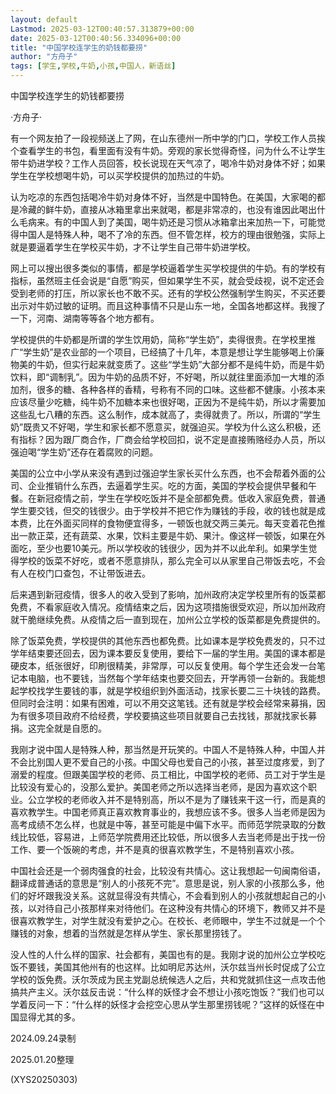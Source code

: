 ```yaml
---
layout: default
Lastmod: 2025-03-12T00:40:57.313879+00:00
date: 2025-03-12T00:40:56.334096+00:00
title: "中国学校连学生的奶钱都要捞"
author: "方舟子"
tags: [学生,学校,牛奶,小孩,中国人，新语丝]
---
```


中国学校连学生的奶钱都要捞

·方舟子·

有一个网友拍了一段视频送上了网，在山东德州一所中学的门口，学校工作人员挨个查看学生的书包，看里面有没有牛奶。旁观的家长觉得奇怪，问为什么不让学生带牛奶进学校？工作人员回答，校长说现在天气凉了，喝冷牛奶对身体不好；如果学生在学校想喝牛奶，可以买学校提供的加热过的牛奶。

认为吃凉的东西包括喝冷牛奶对身体不好，当然是中国特色。在美国，大家喝的都是冷藏的鲜牛奶，直接从冰箱里拿出来就喝，都是非常凉的，也没有谁因此喝出什么毛病来。有的中国人到了美国，喝牛奶还是习惯从冰箱拿出来加热一下，可能觉得中国人是特殊人种，喝不了冷的东西。但不管怎样，校方的理由很勉强，实际上就是要逼着学生在学校买牛奶，才不让学生自己带牛奶进学校。

网上可以搜出很多类似的事情，都是学校逼着学生买学校提供的牛奶。有的学校有指标，虽然班主任会说是“自愿”购买，但如果学生不买，就会受歧视，说不定还会受到老师的打压，所以家长也不敢不买。还有的学校公然强制学生购买，不买还要出示对牛奶过敏的证明。而且这种事情不只是山东一地，全国各地都这样。我搜了一下，河南、湖南等等各个地方都有。

学校提供的牛奶都是所谓的学生饮用奶，简称“学生奶”，卖得很贵。在学校里推广“学生奶”是农业部的一个项目，已经搞了十几年，本意是想让学生能够喝上价廉物美的牛奶，但实行起来就变质了。这些“学生奶”大部分都不是纯牛奶，而是牛奶饮料，即“调制乳”。因为牛奶的品质不好，不好喝，所以就往里面添加一大堆的添加剂，很多的糖、各种各样的香精，号称有不同的口味。这些都不健康。小孩本来应该尽量少吃糖，纯牛奶不加糖本来也很好喝，正因为不是纯牛奶，所以才需要加这些乱七八糟的东西。这么制作，成本就高了，卖得就贵了。所以，所谓的“学生奶”既贵又不好喝，学生和家长都不愿意买，就强迫买。学校为什么这么积极，还有指标？因为跟厂商合作，厂商会给学校回扣，说不定是直接贿赂经办人员，所以强迫喝“学生奶”还存在着腐败的问题。

美国的公立中小学从来没有遇到过强迫学生家长买什么东西，也不会帮着外面的公司、企业推销什么东西，去逼着学生买。吃的方面，美国的学校会提供早餐和午餐。在新冠疫情之前，学生在学校吃饭并不是全部都免费。低收入家庭免费，普通学生要交钱，但交的钱很少。由于学校并不把它作为赚钱的手段，收的钱也就是成本费，比在外面买同样的食物便宜得多，一顿饭也就交两三美元。每天变着花色推出一款正菜，还有蔬菜、水果，饮料主要是牛奶、果汁。像这样一顿饭，如果在外面吃，至少也要10美元。所以学校收的钱很少，因为并不以此牟利。如果学生觉得学校的饭菜不好吃，或者不愿意排队，那么完全可以从家里自己带饭去吃，不会有人在校门口查包，不让带饭进去。

后来遇到新冠疫情，很多人的收入受到了影响，加州政府决定学校里所有的饭菜都免费，不看家庭收入情况。疫情结束之后，因为这项措施很受欢迎，所以加州政府就干脆继续免费。从疫情之后一直到现在，加州公立学校的饭菜都是免费提供的。

除了饭菜免费，学校提供的其他东西也都免费。比如课本是学校免费发的，只不过学年结束要还回去，因为课本要反复使用，要给下一届的学生用。美国的课本都是硬皮本，纸张很好，印刷很精美，非常厚，可以反复使用。每个学生还会发一台笔记本电脑，也不要钱，当然每个学年结束也要交回去，开学再领一台新的。我能想起学校找学生要钱的事，就是学校组织到外面活动，找家长要二三十块钱的路费。但同时会注明：如果有困难，可以不用交这笔钱。还有就是学校会经常来募捐，因为有很多项目政府不给经费，学校要搞这些项目就要自己去找钱，那就找家长募捐。这完全就是自愿的。

我刚才说中国人是特殊人种，那当然是开玩笑的。中国人不是特殊人种，中国人并不会比别国人更不爱自己的小孩。中国父母也爱自己的小孩，甚至过度疼爱，到了溺爱的程度。但跟美国学校的老师、员工相比，中国学校的老师、员工对于学生是比较没有爱心的，没那么爱护。美国老师之所以选择当老师，是因为喜欢这个职业。公立学校的老师收入并不是特别高，所以不是为了赚钱来干这一行，而是真的喜欢教学生。中国老师真正喜欢教育事业的，我想应该不多。很多人当老师是因为高考成绩不怎么样，也就是中等，甚至可能是中偏下水平。而师范学院录取的分数线比较低，容易进，上师范学院费用还比较低，所以很多人去当老师是出于找一份工作、要一个饭碗的考虑，并不是真的很喜欢教学生，不是特别喜欢小孩。

中国社会还是一个弱肉强食的社会，比较没有共情心。这让我想起一句闽南俗语，翻译成普通话的意思是“别人的小孩死不完”。意思是说，别人家的小孩那么多，他们的好坏跟我没关系。这就显得没有共情心，不会看到别人的小孩就想起自己的小孩，以对待自己小孩那样来对待他们。在这种没有共情心的环境下，教师又并不是很喜欢教学生，对学生就没有爱护之心。在校长、老师眼中，学生不过就是一个个赚钱的对象，想着的当然就是怎样从学生、家长那里捞钱了。

没人性的人什么样的国家、社会都有，美国也有的是。我刚才说的加州公立学校吃饭不要钱，美国其他州有的也这样。比如明尼苏达州，沃尔兹当州长时促成了公立学校的饭免费。沃尔茨成为民主党副总统候选人之后，共和党就抓住这一点攻击他搞共产主义。沃尔兹反击说：“什么样的妖怪才会不想让小孩吃饱饭？”我们也可以学着反问一下：“什么样的妖怪才会挖空心思从学生那里捞钱呢？”这样的妖怪在中国显得尤其的多。

2024.09.24录制

2025.01.20整理

(XYS20250303)

